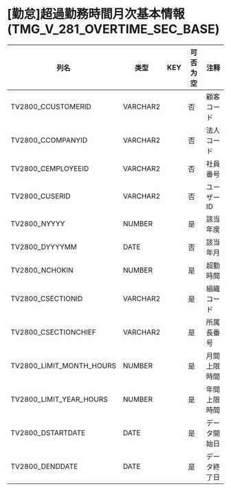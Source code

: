 # [勤怠]超過勤務時間月次基本情報(TMG_V_281_OVERTIME_SEC_BASE)
| 列名   | 类型   | KEY  | 可否为空 | 注释   |
| ---- | ---- | ---- | ---- | ---- |
|TV2800_CCUSTOMERID|VARCHAR2||否|顧客コード|
|TV2800_CCOMPANYID|VARCHAR2||否|法人コード|
|TV2800_CEMPLOYEEID|VARCHAR2||否|社員番号|
|TV2800_CUSERID|VARCHAR2||否|ユーザーID|
|TV2800_NYYYY|NUMBER||是|該当年度|
|TV2800_DYYYYMM|DATE||否|該当年月|
|TV2800_NCHOKIN|NUMBER||是|超勤時間|
|TV2800_CSECTIONID|VARCHAR2||是|組織コード|
|TV2800_CSECTIONCHIEF|VARCHAR2||是|所属長番号|
|TV2800_LIMIT_MONTH_HOURS|NUMBER||是|月間上限時間|
|TV2800_LIMIT_YEAR_HOURS|NUMBER||是|年間上限時間|
|TV2800_DSTARTDATE|DATE||是|データ開始日|
|TV2800_DENDDATE|DATE||是|データ終了日|
